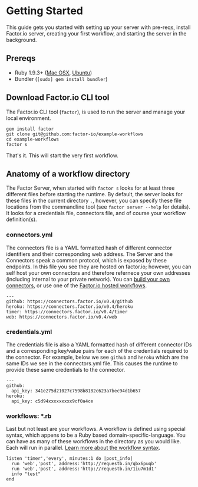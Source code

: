 # Getting Started
This guide gets you started with setting up your server with pre-reqs, install Factor.io server, creating your first workflow, and starting the server in the background.

## Prereqs

- Ruby 1.9.3+ ([Mac OSX](https://rvm.io/rvm/install), [Ubuntu](http://leonard.io/blog/2012/05/installing-ruby-1-9-3-on-ubuntu-12-04-precise-pengolin/))
- Bundler (`[sudo] gem install bundler`)

## Download Factor.io CLI tool
The Factor.io CLI tool (`factor`), is used to run the server and manage your local environment.

    gem install factor
    git clone git@github.com:factor-io/example-workflows
    cd example-workflows
    factor s

That's it. This will start the very first workflow.

## Anatomy of a workflow directory
The Factor Server, when started with `factor s` looks for at least three different files before starting the runtime. By default, the server looks for these files in the current directory `.`, however, you can specify these file locations from the commandline tool (see `factor server --help` for details). It looks for a credentials file, connectors file, and of course your workflow definition(s).


### connectors.yml
The connectors file is a YAML formatted hash of different connector identifiers and their corresponding web address. The Server and the Connectors speak a common protocol, which is exposed by these endpoints. In this file you see they are hosted on factor.io; however, you can self host your own connectors and therefore refernece your own addresses (including internal to your private network). You can [build your own connectors](/build_custom_connectors), or use one of the [Factor.io hosted workflows](/connectors).

    ---
    github: https://connectors.factor.io/v0.4/github
    heroku: https://connectors.factor.io/v0.4/heroku
    timer: https://connectors.factor.io/v0.4/timer
    web: https://connectors.factor.io/v0.4/web


### credentials.yml
The credentials file is also a YAML formatted hash of different connector IDs and a corresponding key/value pairs for each of the credentials required to the connector. For example, below we see `github` and `heroku` which are the same IDs we see in the connectors.yml file. This causes the runtime to provide these same credentials to the connector.

    ---
    github:
      api_key: 341e275d21027c7598b8182c623a7bec94d1b657
    heroku:
      api_key: c5d94xxxxxxxxx9cf0a4ce

### workflows: \*.rb
Last but not least are your workflows. A workflow is defined using special syntax, which appens to be a Ruby based domain-specific-language. You can have as many of these workflows in the directory as you would like. Each will run in parallel. [Learn more about the workflow syntax](/workflows).

    listen 'timer','every', minutes:1 do |post_info|
      run 'web','post', address:'http://requestb.in/qbx6puqb'
      run 'web','post', address:'http://requestb.in/1iu7m1d1'
      info "test"
    end

